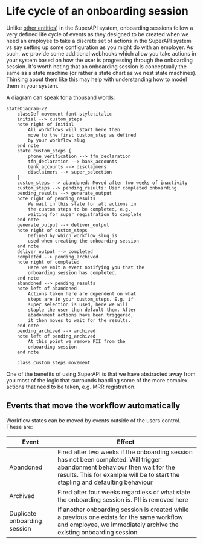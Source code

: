 # Life cycle of an onboarding session

Unlike [other entities](/software_partners/explanations/understanding_super_api_entities/index.html)) in the SuperAPI system, onboarding sessions follow a very defined life cycle of events as they designed to be created when we need an employee to take a discrete set of actions in the SuperAPI system vs say setting up some configuration as you might do with an employer. As such, we provide some additional webhooks which allow you take actions in your system based on how the user is progressing through the onboarding session. It's worth noting that an onboarding session is conceptually the same as a state machine (or rather a state chart as we nest state machines). Thinking about them like this may help with understanding how to model them in your system.

A diagram can speak for a thousand words:

```mermaid
stateDiagram-v2
    classDef movement font-style:italic
    initial --> custom_steps
    note right of initial
        All workflows will start here then
        move to the first custom_step as defined
        by your workflow slug
    end note
    state custom_steps {
        phone_verification --> tfn_declaration
        tfn_declaration --> bank_accounts
        bank_accounts --> disclaimers
        disclaimers --> super_selection
    }
    custom_steps --> abandoned: Moved after two weeks of inactivity
    custom_steps --> pending_results: User completed onboarding
    pending_results --> generate_output
    note right of pending_results
        We wait in this state for all actions in
        the custom steps to be completed, e.g.
        waiting for super registration to complete
    end note
    generate_output --> deliver_output
    note right of custom_steps
        Defined by which workflow slug is
        used when creating the onboarding session
    end note
    deliver_output --> completed
    completed --> pending_archived
    note right of completed
        Here we emit a event notifying you that the
        onboarding session has completed.
    end note
    abandoned --> pending_results
    note left of abandoned
        Actions taken here are dependent on what
        steps are in your custom_steps. E.g. if
        super selection is used, here we will
        staple the user then default them. After
        abadonment actions have been triggered,
        it then moves to wait for the results.
    end note
    pending_archived --> archived
    note left of pending_archived
        At this point we remove PII from the
        onboarding session
    end note

    class custom_steps movement
```

One of the benefits of using SuperAPI is that we have abstracted away from you most of the logic that surrounds handling some of the more complex actions that need to be taken, e.g. MRR registration.

## Events that move the workflow automatically

Workflow states can be moved by events outside of the users control. These are:

| Event                        | Effect                                                                                                                                                                                                        |
| ---------------------------- | ------------------------------------------------------------------------------------------------------------------------------------------------------------------------------------------------------------- |
| Abandoned                    | Fired after two weeks if the onboarding session has not been completed. Will trigger abandonment behaviour then wait for the results. This for example will be to start the stapling and defaulting behaviour |
| Archived                     | Fired after four weeks regardless of what state the onboarding session is. PII is removed here                                                                                                                |
| Duplicate onboarding session | If another onboarding session is created while a previous one exists for the same workflow and employee, we immediately archive the existing onboarding session                                               |
